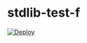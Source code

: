 # stdlib-test-f

[![Deploy](https://deploy.lib.id/github@dev/button/)](https://deploy.lib.id/github@dev/ref/)
